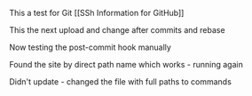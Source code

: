 This a test for Git [[SSh Information for GitHub]] 

This the next upload and change after commits and rebase

Now testing the post-commit hook manually

Found the site by direct path name which works - running again

Didn't update - changed the file with full paths to commands
